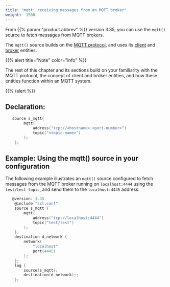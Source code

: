 ```yaml
---
title: "mqtt: receiving messages from an MQTT broker"
weight:  1500
---
```

<!-- DISCLAIMER: This file is based on the syslog-ng Open Source Edition documentation https://github.com/balabit/syslog-ng-ose-guides/commit/2f4a52ee61d1ea9ad27cb4f3168b95408fddfdf2 and is used under the terms of The syslog-ng Open Source Edition Documentation License. The file has been modified by Axoflow. -->

From {{% param "product.abbrev" %}} version 3.35, you can use the `mqtt()` source to fetch messages from MQTT brokers.

The `mqtt()` source builds on the [MQTT protocol](https://www.hivemq.com/mqtt/mqtt-protocol/), and uses its [client](https://www.hivemq.com/blog/seven-best-mqtt-client-tools/) and [broker](https://www.hivemq.com/hivemq/mqtt-broker/) entities.

{{% alert title="Note" color="info" %}}

The rest of this chapter and its sections build on your familiarity with the MQTT protocol, the concept of client and broker entities, and how these entities function within an MQTT system.

{{% /alert %}}


## Declaration:

```c
   source s_mqtt{
        mqtt(
            address("tcp://<hostname>:<port-number>")
            topic("<topic-name>")
        );
    };
```



## Example: Using the mqtt() source in your configuration

The following example illustrates an `mqtt()` source configured to fetch messages from the MQTT broker running on `localhost:4444` using the `test/test topic`, and send them to the `localhost:4445` address.

```c
   @version: 3.35
    @include "scl.conf"
    source s_mqtt {
        mqtt(
            address("tcp://localhost:4444")
            topic("test/test")
        );
    };
    destination d_network {
        network(
            "localhost"
            port(4445)
        );
    };
    log {
        source(s_mqtt);
        destination(d_network);;
    };
```

